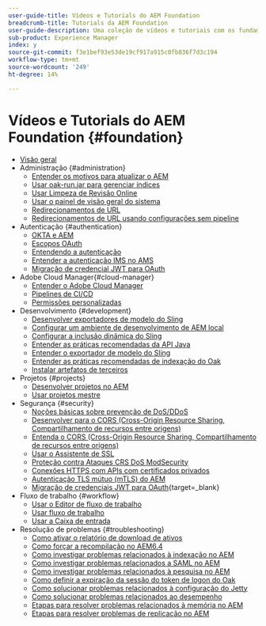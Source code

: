 ```yaml
---
user-guide-title: Vídeos e Tutorials do AEM Foundation
breadcrumb-title: Tutorials da AEM Foundation
user-guide-description: Uma coleção de vídeos e tutoriais com os fundamentos do Adobe Experience Manager.
sub-product: Experience Manager
index: y
source-git-commit: f3e1bef93e53de19cf917a915c0fb836f7d3c194
workflow-type: tm+mt
source-wordcount: '249'
ht-degree: 14%

---
```



# Vídeos e Tutorials do AEM Foundation {#foundation}

+ [Visão geral](./overview.md)
+ Administração {#administration}
   + [Entender os motivos para atualizar o AEM](./administration/understand-reasons-to-upgrade.md)
   + [Usar oak-run.jar para gerenciar índices](./administration/use-oak-run-jar-to-manage-indexes.md)
   + [Usar Limpeza de Revisão Online](./administration/use-online-revision-clean-up.md)
   + [Usar o painel de visão geral do sistema](./administration/use-the-system-overview-dashboard.md)
   + [Redirecionamentos de URL](./administration/url-redirection.md)
   + [Redirecionamentos de URL usando configurações sem pipeline](./administration/url-redirects-using-pipeline-free-configurations.md)
+ Autenticação {#authentication}
   + [OKTA e AEM](authentication/okta-saml-integration.md)
   + [Escopos OAuth](authentication/oauth-code-sample-develop.md)
   + [Entendendo a autenticação](authentication/authentication-support-article-understand.md)
   + [Entender a autenticação IMS no AMS](authentication/adobe-ims-authentication-technical-video-understand.md)
   + [Migração de credencial JWT para OAuth](authentication/jwt-to-oauth-migration.md)
+ Adobe Cloud Manager{#cloud-manager}
   + [Entender o Adobe Cloud Manager](./cloud-manager/understand-cloud-manager-for-aem.md)
   + [Pipelines de CI/CD](./cloud-manager/use-the-cicd-pipeline-in-cloud-manager-for-aem.md)
   + [Permissões personalizadas](./cloud-manager/cloud-permissions.md)
+ Desenvolvimento {#development}
   + [Desenvolver exportadores de modelo do Sling](./development/develop-sling-model-exporter.md)
   + [Configurar um ambiente de desenvolvimento de AEM local](./development/set-up-a-local-aem-development-environment.md)
   + [Configurar a inclusão dinâmica do Sling](./development/set-up-sling-dynamic-include.md)
   + [Entender as práticas recomendadas da API Java](./development/understand-java-api-best-practices.md)
   + [Entender o exportador de modelo do Sling](./development/understand-sling-model-exporter.md)
   + [Entender as práticas recomendadas de indexação do Oak](./development/understand-indexing-best-practices.md)
   + [Instalar artefatos de terceiros](./development/install-third-party-artifacts.md)
+ Projetos {#projects}
   + [Desenvolver projetos no AEM](./projects/develop-aem-projects.md)
   + [Usar projetos mestre](./projects/use-project-masters.md)
+ Segurança {#security}
   + [Noções básicas sobre prevenção de DoS/DDoS](./security/understanding-dos-and-prevention-approaches.md)
   + [Desenvolver para o CORS (Cross-Origin Resource Sharing, Compartilhamento de recursos entre origens)](./security/develop-for-cross-origin-resource-sharing.md)
   + [Entenda o CORS (Cross-Origin Resource Sharing, Compartilhamento de recursos entre origens)](./security/understand-cross-origin-resource-sharing.md)
   + [Usar o Assistente de SSL](./security/use-the-ssl-wizard.md)
   + [Proteção contra Ataques CRS DoS ModSecurity](./security/modsecurity-crs-dos-attack-protection.md)
   + [Conexões HTTPS com APIs com certificados privados](./security/call-internal-apis-having-private-certificate.md)
   + [Autenticação TLS mútuo (mTLS) do AEM](./security/mutual-tls-authentication.md)
   + [Migração de credenciais JWT para OAuth](https://experienceleague.adobe.com/en/docs/experience-manager-learn/foundation/authentication/jwt-to-oauth-migration){target=_blank}
+ Fluxo de trabalho {#workflow}
   + [Usar o Editor de fluxo de trabalho](./workflow/use-the-workflow-editor.md)
   + [Usar fluxo de trabalho](./workflow/use-workflow.md)
   + [Usar a Caixa de entrada](./workflow/use-the-inbox.md)
+ Resolução de problemas {#troubleshooting}
   + [Como ativar o relatório de download de ativos](./troubleshooting/how-to-enable-asset-download-report.md)
   + [Como forçar a recompilação no AEM6.4](./troubleshooting/how-to-force-recompilation.md)
   + [Como investigar problemas relacionados à indexação no AEM](./troubleshooting/how-to-investigate-indexing-related-issues.md)
   + [Como investigar problemas relacionados a SAML no AEM](./troubleshooting/how-to-investigate-saml-related-issues.md)
   + [Como investigar problemas relacionados à pesquisa no AEM](./troubleshooting/how-to-investigate-search-related-issues.md)
   + [Como definir a expiração da sessão do token de logon do Oak](./troubleshooting/how-to-set-the-oak-login-token-session-expiration.md)
   + [Como solucionar problemas relacionados à configuração do Jetty](./troubleshooting/how-to-troubleshoot-issues-related-to-jetty-configuration.md)
   + [Como solucionar problemas relacionados ao desempenho](./troubleshooting/how-to-troubleshoot-performance-related-issues.md)
   + [Etapas para resolver problemas relacionados à memória no AEM](./troubleshooting/steps-to-resolve-memory-related-issues.md)
   + [Etapas para resolver problemas de replicação no AEM](./troubleshooting/steps-to-resolve-replication-issues.md)
